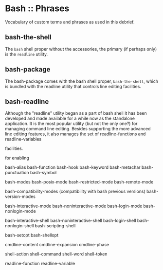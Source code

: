 # Bash :: Phrases

Vocabulary of custom terms and phrases as used in this debrief.

## bash-the-shell
The `bash` shell proper without the accessories, the primary (if perhaps only) is the `readline` utility.

## bash-package
The bash-package comes with the bash shell proper, `bash-the-shell`, which is bundled with the readline utility that controls line editing facilities.

## bash-readline
Although the "readline" utility began as a part of bash shell it has been developed and made available for a while now as the standalone application. It is the most popular utility (but not the only one?) for managing command line editing. Besides supporting the more advanced line editing features, it also manages the set of readline-functions and readline-variables

facilities.

for enabling 


bash-alias
bash-function
bash-hook
bash-keyword
bash-metachar
bash-punctuation
bash-symbol

bash-modes
  bash-posix-mode
  bash-restricted-mode
  bash-remote-mode

  bash-compatibility-modes (compatibility with bash previous versions)
  bash-version-modes

  bash-interactive-mode
  bash-noninteractive-mode
  bash-login-mode
  bash-nonlogin-mode

  bash-interactive-shell
  bash-noninteractive-shell
  bash-login-shell
  bash-nonlogin-shell
  bash-scripting-shell



bash-setopt
bash-shellopt

cmdline-content
cmdline-expansion
cmdline-phase

shell-action
shell-command
shell-word
shell-token

readline-function
readline-variable
